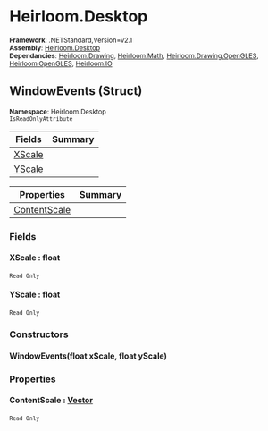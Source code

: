 # Heirloom.Desktop

<small>**Framework**: .NETStandard,Version=v2.1</small>  
<small>**Assembly**: [Heirloom.Desktop](../Heirloom.Desktop/Heirloom.Desktop.md)</small>  
<small>**Dependancies**: [Heirloom.Drawing](../Heirloom.Drawing/Heirloom.Drawing.md), [Heirloom.Math](../Heirloom.Math/Heirloom.Math.md), [Heirloom.Drawing.OpenGLES](../Heirloom.Drawing.OpenGLES/Heirloom.Drawing.OpenGLES.md), [Heirloom.OpenGLES](../Heirloom.OpenGLES/Heirloom.OpenGLES.md), [Heirloom.IO](../Heirloom.IO/Heirloom.IO.md)</small>  

## WindowEvents (Struct)
<small>**Namespace**: Heirloom.Desktop</small>  
<small>`IsReadOnlyAttribute`</small>

| Fields                 | Summary |
|------------------------|---------|
| [XScale](#XSCD13B79AC) |         |
| [YScale](#YSCD13B5C6D) |         |

| Properties                   | Summary |
|------------------------------|---------|
| [ContentScale](#CON84D7B879) |         |

### Fields

#### <a name="XSCD13B79AC"></a>XScale : float
<small>`Read Only`</small>

#### <a name="YSCD13B5C6D"></a>YScale : float
<small>`Read Only`</small>

### Constructors

#### WindowEvents(float xScale, float yScale)

### Properties

#### <a name="CON84D7B879"></a>ContentScale : [Vector](../Heirloom.Math/Heirloom.Math.Vector.md)

<small>`Read Only`</small>

